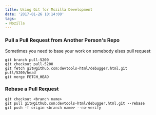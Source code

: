 ```yaml
---
title: Using Git for Mozilla Development
date: '2017-01-26 10:14:00'
tags:
- Mozilla
---
```


### Pull a Pull Request from Another Person's Repo

Sometimes you need to base your work on somebody elses pull request:

```
git branch pull-5200
git checkout pull-5200
git fetch git@github.com:devtools-html/debugger.html.git pull/5200/head
git merge FETCH_HEAD
```

### Rebase a Pull Request

```
git checkout <branch name>
git pull git@github.com:devtools-html/debugger.html.git --rebase
git push -f origin <branch name> --no-verify
```
